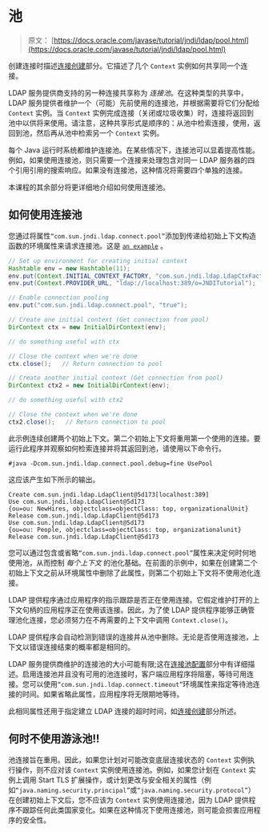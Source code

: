 # 池

> 原文： [https://docs.oracle.com/javase/tutorial/jndi/ldap/pool.html](https://docs.oracle.com/javase/tutorial/jndi/ldap/pool.html)

创建连接时描述[连接创建](create.html)部分。它描述了几个 `Context` 实例如何共享同一个连接。

LDAP 服务提供商支持的另一种连接共享称为 _连接池_。在这种类型的共享中，LDAP 服务提供者维护一个（可能）先前使用的连接池，并根据需要将它们分配给 `Context` 实例。当 `Context` 实例完成连接（关闭或垃圾收集）时，连接将返回到池中以供将来使用。请注意，这种共享形式是顺序的：从池中检索连接，使用，返回到池，然后再从池中检索另一个 `Context` 实例。

每个 Java 运行时系统都维护连接池。在某些情况下，连接池可以显着提高性能。例如，如果使用连接池，则只需要一个连接来处理包含对同一 LDAP 服务器的四个引用引用的搜索响应。如果没有连接池，这种情况将需要四个单独的连接。

本课程的其余部分将更详细地介绍如何使用连接池。

## 如何使用连接池

您通过将属性`“com.sun.jndi.ldap.connect.pool”`添加到传递给初始上下文构造函数的环境属性来请求连接池。这是 [`an example`](examples/UsePool.java) 。

```java
// Set up environment for creating initial context
Hashtable env = new Hashtable(11);
env.put(Context.INITIAL_CONTEXT_FACTORY, "com.sun.jndi.ldap.LdapCtxFactory");
env.put(Context.PROVIDER_URL, "ldap://localhost:389/o=JNDITutorial");

// Enable connection pooling
env.put("com.sun.jndi.ldap.connect.pool", "true");

// Create one initial context (Get connection from pool)
DirContext ctx = new InitialDirContext(env);

// do something useful with ctx

// Close the context when we're done
ctx.close();   // Return connection to pool

// Create another initial context (Get connection from pool)
DirContext ctx2 = new InitialDirContext(env);

// do something useful with ctx2

// Close the context when we're done
ctx2.close();   // Return connection to pool
```

此示例连续创建两个初始上下文。第二个初始上下文将重用第一个使用的连接。要运行此程序并观察如何检索连接并将其返回到池，请使用以下命令行。

```
#java -Dcom.sun.jndi.ldap.connect.pool.debug=fine UsePool
```

这应该产生如下所示的输出。

```
Create com.sun.jndi.ldap.LdapClient@5d173[localhost:389]
Use com.sun.jndi.ldap.LdapClient@5d173
{ou=ou: NewHires, objectclass=objectClass: top, organizationalUnit}
Release com.sun.jndi.ldap.LdapClient@5d173
Use com.sun.jndi.ldap.LdapClient@5d173
{ou=ou: People, objectclass=objectClass: top, organizationalunit}
Release com.sun.jndi.ldap.LdapClient@5d173
```

您可以通过包含或省略`“com.sun.jndi.ldap.connect.pool”`属性来决定何时何地使用池，从而控制 _每个上下文_ 的池化基础。在前面的示例中，如果在创建第二个初始上下文之前从环境属性中删除了此属性，则第二个初始上下文将不使用池化连接。

LDAP 提供程序通过应用程序的指示跟踪是否正在使用连接。它假定维护打开的上下文句柄的应用程序正在使用该连接。因此，为了使 LDAP 提供程序能够正确管理池化连接，您必须努力在不再需要的上下文中调用 `Context.close()`。

LDAP 提供程序会自动检测到错误的连接并从池中删除。无论是否使用连接池，上下文以错误连接结束的概率都是相同的。

LDAP 服务提供商维护的连接池的大小可能有限;这在[连接池配置](config.html)部分中有详细描述。启用连接池并且没有可用的池连接时，客户端应用程序将阻塞，等待可用连接。您可以使用`“com.sun.jndi.ldap.connect.timeout”`环境属性来指定等待池连接的时间。如果省略此属性，应用程序将无限期地等待。

此相同属性还用于指定建立 LDAP 连接的超时时间，如[连接创建](create.html#TIMEOUT)部分所述。

## 何时不使用游泳池!!

池连接旨在重用。因此，如果您计划对可能改变底层连接状态的 `Context` 实例执行操作，则不应对该 `Context` 实例使用连接池。例如，如果您计划在 `Context` 实例上调用 Start TLS 扩展操作，或计划更改与安全相关的属性（例如`“java.naming.security.principal”`或`“java.naming.security.protocol”`）在创建初始上下文后，您不应该为 `Context` 实例使用连接池，因为 LDAP 提供程序不跟踪任何此类国家变化。如果在这种情况下使用连接池，则可能会损害应用程序的安全性。